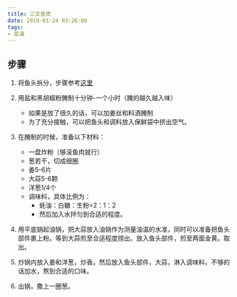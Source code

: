 ```yaml
---
title: 三文鱼煲
date: 2019-01-24 03:26:09
tags:
- 菜谱
---
```

## 步骤
1. 将鱼头拆分，步骤参考[这里](https://post.smzdm.com/p/687758/)
2. 用盐和黑胡椒粉腌制十分钟-一个小时（腌的越久越入味）
   - 如果是放了很久的话，可以加姜丝和料酒腌制
   - 为了充分接触，可以把鱼头和调料放入保鲜袋中挤出空气。
3. 在腌制的时候，准备以下材料：
   - 一盘炸粉（够滚鱼肉就行）
   - 葱若干，切成细圈
   - 姜5-6片
   - 大蒜5-6颗
   - 洋葱1/4个
   - 调味料，具体比例为：
     - 蚝油：白糖：生粉=2：1：2
     - 然后加入水拌匀到合适的程度。

4. 用平底锅起油锅，把大蒜放入油锅作为测量油温的水准，同时可以准备把鱼头部件裹上粉。等到大蒜煎至合适程度捞出。放入鱼头部件，煎至两面金黄。取出。
5. 炒锅内放入姜和洋葱，炒香。然后放入鱼头部件，大蒜，淋入调味料，不够的话加水，熬到合适的口味。
6. 出锅，撒上一圈葱。

